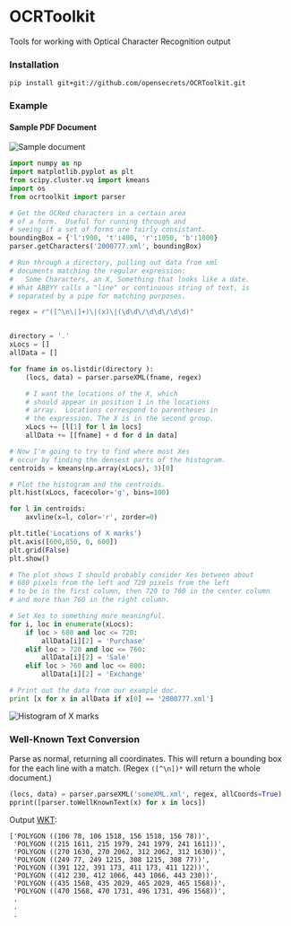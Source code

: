 OCRToolkit
==========

Tools for working with Optical Character Recognition output

### Installation

    pip install git+git://github.com/opensecrets/OCRToolkit.git


### Example


#### Sample PDF Document

![Sample document](http://assets.opensecrets.org/github/sample_doc.png "Sample PDF: Periodic Financial Disclosure from the US House of Representatives")


```python
import numpy as np
import matplotlib.pyplot as plt
from scipy.cluster.vq import kmeans
import os
from ocrtoolkit import parser
```

```python
# Get the OCRed characters in a certain area
# of a form.  Useful for running through and 
# seeing if a set of forms are fairly consistant.
boundingBox = {'l':900, 't':400, 'r':1050, 'b':1000}
parser.getCharacters('2000777.xml', boundingBox)
```

```python
# Run through a directory, pulling out data from xml 
# documents matching the regular expression: 
#   Some Characters, an X, Something that looks like a date.
# What ABBYY calls a "line" or continuous string of text, is 
# separated by a pipe for matching purposes.  

regex = r"([^\n\|]+)\|(x)\|(\d\d\/\d\d\/\d\d)"


directory = '.'
xLocs = []
allData = []

for fname in os.listdir(directory ):
    (locs, data) = parser.parseXML(fname, regex)

    # I want the locations of the X, which 
    # should appear in position 1 in the locations 
    # array.  Locations correspond to parentheses in
    # the expression. The X is in the second group.
    xLocs += [l[1] for l in locs]
    allData += [[fname] + d for d in data]

# Now I'm going to try to find where most Xes
# occur by finding the densest parts of the histogram.
centroids = kmeans(np.array(xLocs), 3)[0]

# Plot the histogram and the centroids.
plt.hist(xLocs, facecolor='g', bins=100)

for l in centroids:
    axvline(x=l, color='r', zorder=0)

plt.title('Locations of X marks')
plt.axis([600,850, 0, 600])
plt.grid(False)
plt.show()

# The plot shows I should probably consider Xes between about
# 680 pixels from the left and 720 pixels from the left 
# to be in the first column, then 720 to 760 in the center column
# and more than 760 in the right column.

# Set Xes to something more meaningful.
for i, loc in enumerate(xLocs):
    if loc > 680 and loc <= 720:
        allData[i][2] = 'Purchase'
    elif loc > 720 and loc <= 760:
        allData[i][2] = 'Sale'
    elif loc > 760 and loc <= 800:
        allData[i][2] = 'Exchange'

# Print out the data from our example doc.
print [x for x in allData if x[0] == '2000777.xml']
```


![Histogram of X marks](http://assets.opensecrets.org/github/x_mark_hist.png "Histogram of X marks")




### Well-Known Text Conversion

Parse as normal, returning all coordinates.  This will return a bounding box for the each line with a match.  (Regex ```([^\n])*``` will return the whole document.)

```python
(locs, data) = parser.parseXML('someXML.xml', regex, allCoords=True)
pprint([parser.toWellKnownText(x) for x in locs])
```

Output [WKT](http://en.wikipedia.org/wiki/Well-known_text):
```
['POLYGON ((106 78, 106 1518, 156 1518, 156 78))',
 'POLYGON ((215 1611, 215 1979, 241 1979, 241 1611))',
 'POLYGON ((270 1630, 270 2062, 312 2062, 312 1630))',
 'POLYGON ((249 77, 249 1215, 308 1215, 308 77))',
 'POLYGON ((391 122, 391 173, 411 173, 411 122))',
 'POLYGON ((412 230, 412 1066, 443 1066, 443 230))',
 'POLYGON ((435 1568, 435 2029, 465 2029, 465 1568))',
 'POLYGON ((470 1568, 470 1731, 496 1731, 496 1568))',
 .
 .
 .
 
```



